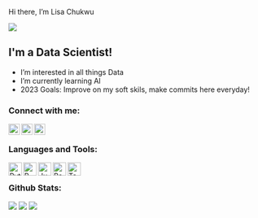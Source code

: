 Hi there, I’m Lisa Chukwu

![](https://komarev.com/ghpvc/?username=lisachukwu&color=orange&style=for-the-badge)

## I'm a Data Scientist!

- I’m interested in all things Data
- I’m currently learning AI
- 2023 Goals: Improve on my soft skils, make commits here everyday!


### Connect with me:

[<img align="left" alt="lisachukwu | Twitter" width="22px" src="https://img.icons8.com/color/48/undefined/twitter--v1.png" />][twitter]
[<img align="left" alt="lisa-chukwu-89142aa1 | LinkedIn" width="22px" src="https://img.icons8.com/color/48/undefined/linkedin-circled--v1.png" />][linkedin]
[<img align="left" alt="lisachukwu | Instagram" width="22px" src="https://img.icons8.com/fluency/48/undefined/instagram-new.png" />][instagram]

<br />

### Languages and Tools:

<img align="left" alt="Python" width="26px" src="https://img.icons8.com/color/48/undefined/python--v1.png" />
<img align="left" alt="R" width="26px" src=https://inceptum.s3.us-east-1.amazonaws.com/6BUpspOfONMu/R_logo.png?X-Amz-Algorithm=AWS4-HMAC-SHA256&X-Amz-Content-Sha256=UNSIGNED-PAYLOAD&X-Amz-Credential=AKIA3HNMG24SATQ2TORO%2F20221121%2Fus-east-1%2Fs3%2Faws4_request&X-Amz-Date=20221121T005659Z&X-Amz-Expires=345600&X-Amz-Signature=70b02731e26be1fd832b9468c72392ee5761c49d0f3389d547394b0980652fc4&X-Amz-SignedHeaders=host&x-id=GetObject />
<img align="left" alt="Jupyter Notebook" width="26px" src="https://img.icons8.com/fluency/48/undefined/jupyter.png" />
<img align="left" alt="Power BI" width="26px" src="https://img.icons8.com/color/48/undefined/power-bi.png" />
<img align="left" alt="Tableau" width="26px" src="https://img.icons8.com/color/512/tableau-software.png" />


<br />

### Github Stats:

<img src="https://github-readme-stats.vercel.app/api?username=lisachukwu&theme=swift&hide_border=false&include_all_commits=true&count_private=true">

<img src="https://github-readme-streak-stats.herokuapp.com/?user=lisachukwu&theme=swift&hide_border=false">

<img src="https://github-readme-stats.vercel.app/api/top-langs/?username=lisachukwu&theme=swift&hide_border=false&include_all_commits=true&count_private=true&layout=compact">

<!---
lisachukwu/lisachukwu is a ✨ special ✨ repository because its `README.md` (this file) appears on your GitHub profile.
You can click the Preview link to take a look at your changes.
--->
[twitter]: https://twitter.com/lisachukwu
[instagram]: https://www.instagram.com/lisachukwu/
[linkedin]: https://www.linkedin.com/in/lisa-chukwu-89142aa1/


<!-- 💞️ I’m looking to collaborate on ...
- 📫 How to reach me ...
--->
